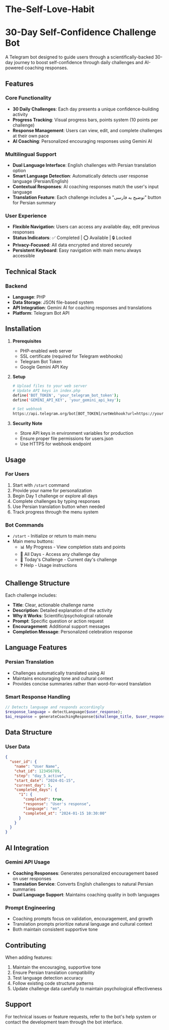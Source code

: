# The-Self-Love-Habit

# 30-Day Self-Confidence Challenge Bot

A Telegram bot designed to guide users through a scientifically-backed 30-day journey to boost self-confidence through daily challenges and AI-powered coaching responses.

## Features

### Core Functionality
- **30 Daily Challenges**: Each day presents a unique confidence-building activity
- **Progress Tracking**: Visual progress bars, points system (10 points per challenge)
- **Response Management**: Users can view, edit, and complete challenges at their own pace
- **AI Coaching**: Personalized encouraging responses using Gemini AI

### Multilingual Support
- **Dual Language Interface**: English challenges with Persian translation option
- **Smart Language Detection**: Automatically detects user response language (Persian/English)
- **Contextual Responses**: AI coaching responses match the user's input language
- **Translation Feature**: Each challenge includes a "توضیح به فارسی" button for Persian summary

### User Experience
- **Flexible Navigation**: Users can access any available day, edit previous responses
- **Status Indicators**: ✅ Completed | ⭕ Available | 🔒 Locked
- **Privacy-Focused**: All data encrypted and stored securely
- **Persistent Keyboard**: Easy navigation with main menu always accessible

## Technical Stack

### Backend
- **Language**: PHP
- **Data Storage**: JSON file-based system
- **API Integration**: Gemini AI for coaching responses and translations
- **Platform**: Telegram Bot API

## Installation

1. **Prerequisites**
   - PHP-enabled web server
   - SSL certificate (required for Telegram webhooks)
   - Telegram Bot Token
   - Google Gemini API Key

2. **Setup**
   ```bash
   # Upload files to your web server
   # Update API keys in index.php
   define('BOT_TOKEN', 'your_telegram_bot_token');
   define('GEMINI_API_KEY', 'your_gemini_api_key');
   
   # Set webhook
   https://api.telegram.org/bot[BOT_TOKEN]/setWebhook?url=https://yourserver.com/path/to/config.php
   ```

3. **Security Note**
   - Store API keys in environment variables for production
   - Ensure proper file permissions for users.json
   - Use HTTPS for webhook endpoint

## Usage

### For Users
1. Start with `/start` command
2. Provide your name for personalization
3. Begin Day 1 challenge or explore all days
4. Complete challenges by typing responses
5. Use Persian translation button when needed
6. Track progress through the menu system

### Bot Commands
- `/start` - Initialize or return to main menu
- Main menu buttons:
  - 📊 My Progress - View completion stats and points
  - 📅 All Days - Access any challenge day
  - 🎯 Today's Challenge - Current day's challenge
  - ❓ Help - Usage instructions

## Challenge Structure

Each challenge includes:
- **Title**: Clear, actionable challenge name
- **Description**: Detailed explanation of the activity
- **Why it Works**: Scientific/psychological rationale
- **Prompt**: Specific question or action request
- **Encouragement**: Additional support messages
- **Completion Message**: Personalized celebration response

## Language Features

### Persian Translation
- Challenges automatically translated using AI
- Maintains encouraging tone and cultural context
- Provides concise summaries rather than word-for-word translation

### Smart Response Handling
```php
// Detects language and responds accordingly
$response_language = detectLanguage($user_response);
$ai_response = generateCoachingResponse($challenge_title, $user_response, $response_language);
```

## Data Structure

### User Data
```json
{
  "user_id": {
    "name": "User Name",
    "chat_id": 123456789,
    "step": "day_5_active",
    "start_date": "2024-01-15",
    "current_day": 5,
    "completed_days": {
      "1": {
        "completed": true,
        "response": "User's response",
        "language": "en",
        "completed_at": "2024-01-15 10:30:00"
      }
    }
  }
}
```

## AI Integration

### Gemini API Usage
- **Coaching Responses**: Generates personalized encouragement based on user responses
- **Translation Service**: Converts English challenges to natural Persian summaries
- **Dual Language Support**: Maintains coaching quality in both languages

### Prompt Engineering
- Coaching prompts focus on validation, encouragement, and growth
- Translation prompts prioritize natural language and cultural context
- Both maintain consistent supportive tone

## Contributing

When adding features:
1. Maintain the encouraging, supportive tone
2. Ensure Persian translation compatibility
3. Test language detection accuracy
4. Follow existing code structure patterns
5. Update challenge data carefully to maintain psychological effectiveness



## Support

For technical issues or feature requests, refer to the bot's help system or contact the development team through the bot interface.
